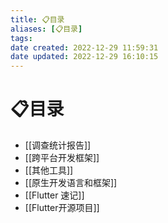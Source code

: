 ```yaml
---
title: 📋目录
aliases: [📋目录]
tags: 
date created: 2022-12-29 11:59:31
date updated: 2022-12-29 16:10:15
---
```


# 📋目录

- [[调查统计报告]]
- [[跨平台开发框架]]
- [[其他工具]]
- [[原生开发语言和框架]]
- [[Flutter 速记]]
- [[Flutter开源项目]]
